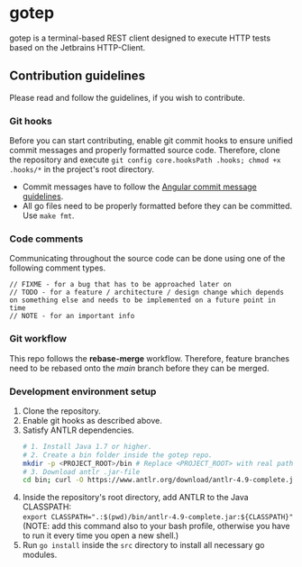 # gotep
gotep is a terminal-based REST client designed to execute HTTP tests based on the Jetbrains HTTP-Client.

## Contribution guidelines
Please read and follow the guidelines, if you wish to contribute.

### Git hooks
Before you can start contributing, enable git commit hooks to ensure unified commit messages and properly formatted source code.
Therefore, clone the repository and execute `git config core.hooksPath .hooks; chmod +x .hooks/*` in the project's root directory.

* Commit messages have to follow the [Angular commit message guidelines](https://github.com/angular/angular/blob/master/CONTRIBUTING.md#-commit-message-format).
* All go files need to be properly formatted before they can be committed. Use `make fmt`.

### Code comments
Communicating throughout the source code can be done using one of the following comment types.

```golang
// FIXME - for a bug that has to be approached later on
// TODO - for a feature / architecture / design change which depends on something else and needs to be implemented on a future point in time
// NOTE - for an important info
```

### Git workflow
This repo follows the **rebase-merge** workflow. Therefore, feature branches need to be rebased onto the *main* branch before they can be merged.

### Development environment setup
1. Clone the repository.
2. Enable git hooks as described above.
3. Satisfy ANTLR dependencies.
    ```sh
    # 1. Install Java 1.7 or higher.
    # 2. Create a bin folder inside the gotep repo.
    mkdir -p <PROJECT_ROOT>/bin # Replace <PROJECT_ROOT> with real path (absolute or relative)
    # 3. Download antlr .jar-file
    cd bin; curl -O https://www.antlr.org/download/antlr-4.9-complete.jar
    ```
4. Inside the repository's root directory, add ANTLR to the Java CLASSPATH:  
  `export CLASSPATH=".:$(pwd)/bin/antlr-4.9-complete.jar:${CLASSPATH}"` (NOTE: add this command also to
  your bash profile, otherwise you have to run it every time you open a new shell.)
5. Run `go install` inside the `src` directory to install all necessary go modules.
